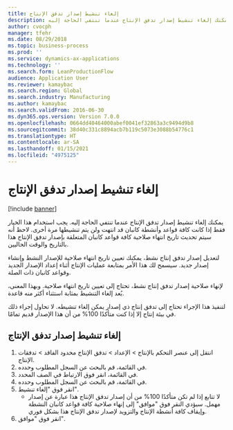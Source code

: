 ```yaml
---
title: إلغاء تنشيط إصدار تدفق الإنتاج
description: يمكنك إلغاء تنشيط إصدار تدفق الإنتاج عندما تنتفي الحاجة إليه.
author: cvocph
manager: tfehr
ms.date: 08/29/2018
ms.topic: business-process
ms.prod: ''
ms.service: dynamics-ax-applications
ms.technology: ''
ms.search.form: LeanProductionFlow
audience: Application User
ms.reviewer: kamaybac
ms.search.region: Global
ms.search.industry: Manufacturing
ms.author: kamaybac
ms.search.validFrom: 2016-06-30
ms.dyn365.ops.version: Version 7.0.0
ms.openlocfilehash: 0664dd40464000abef0041ef32863a3c9494d9b8
ms.sourcegitcommit: 38d40c331c8894acb7b119c5073e3088b54776c1
ms.translationtype: HT
ms.contentlocale: ar-SA
ms.lasthandoff: 01/15/2021
ms.locfileid: "4975125"
---
```

# <a name="deactivate-a-production-flow-version"></a>إلغاء تنشيط إصدار تدفق الإنتاج

[!include [banner](../../includes/banner.md)]

يمكنك إلغاء تنشيط إصدار تدفق الإنتاج عندما تنتفي الحاجة إليه. يجب استخدام هذا الخيار فقط إذا كانت كافة قواعد وأنشطة كانبان قد انتهت ولن يتم تنشيطها مرة أخرى. لاحظ أنه سيتم تحديث تاريخ انتهاء صلاحية كافة قواعد كانبان المتعلقة بإصدار تدفق الإنتاج هذا بالتاريخ والوقت الحاليين. 

لتعديل إصدار تدفق إنتاج نشط، يمكنك تعيين تاريخ انتهاء صلاحية للإصدار النشط وإنشاء إصدار جديد. سيسمح لك هذا الأمر بمتابعة عمليات الإنتاج أثناء إعداد الإصدار الجديد وقواعد كانبان ذات الصلة. 

لإنهاء صلاحية إصدار تدفق إنتاج نشط، تحتاج إلى تعيين تاريخ انتهاء صلاحية. وبهذا المعنى، يُعد إلغاء التنشيط بمثابة استثناء أكثر منه قاعدة. 

لتنفيذ هذا الإجراء تحتاج إلى تدفق إنتاج ذي إصدار يمكن إلغاء تنشيطه. لا تحاول إجراء ذلك في بيئة إنتاج إلا إذا كنت متأكدًا 100% من أن هذا الإصدار قديم تمامًا.


## <a name="deactivate-a-production-flow-version"></a>إلغاء تنشيط إصدار تدفق الإنتاج
1. انتقل إلى عنصر التحكم بالإنتاج > الإعداد > تدفق الإنتاج محدود الفاقد > تدفقات الإنتاج.
2. في القائمة، قم بالبحث عن السجل المطلوب وحدده.
3. في القائمة، انقر فوق الارتباط في الصف المحدد.
4. في القائمة، قم بالبحث عن السجل المطلوب وحدده.
5. انقر فوق "إلغاء تنشيط".
    * لا تتابع إذا لم تكن متأكدًا 100% من أن إصدار تدفق الإنتاج هذا عبارة عن إصدار مهمل. سيؤدي النقر فوق "موافق" إلى إنهاء صلاحية كافة قواعد كانبان النشطة وإيقاف كافة أنشطة الإنتاج والتزويد لإصدار تدفق الإنتاج هذا بشكل فوري.  
6. انقر فوق "موافق".

